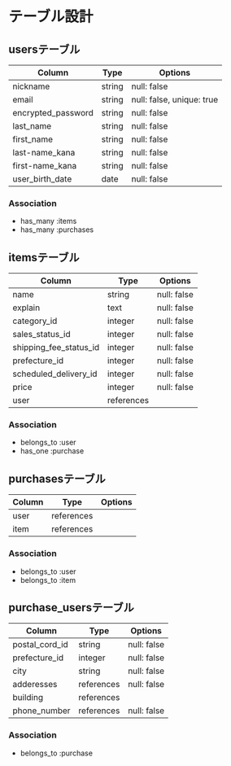 # テーブル設計

## usersテーブル

| Column                   | Type       | Options                        |
| ------------------------ | ---------- | ------------------------------ |
| nickname                 | string     | null: false                    |
| email                    | string     | null: false, unique: true      |
| encrypted_password       | string     | null: false                    |
| last_name                | string     | null: false                    |
| first_name               | string     | null: false                    |
| last-name_kana           | string     | null: false                    |
| first-name_kana          | string     | null: false                    |
| user_birth_date          | date       | null: false                    |

### Association

- has_many :items
- has_many :purchases

## itemsテーブル

| Column                  | Type       | Options                        |
| ----------------------- | ---------- | ------------------------------ |
| name                    | string     | null: false                    |
| explain                 | text       | null: false                    |
| category_id             | integer    | null: false                    |
| sales_status_id         | integer    | null: false                    |
| shipping_fee_status_id  | integer    | null: false                    |
| prefecture_id           | integer    | null: false                    |
| scheduled_delivery_id   | integer    | null: false                    |
| price                   | integer    | null: false                    |
| user                    | references |                                |

### Association

- belongs_to :user
- has_one :purchase

## purchasesテーブル

| Column                  | Type       | Options                        |
| ----------------------- | ---------- | ------------------------------ |
| user                    | references |                                |
| item                    | references |                                |

### Association

- belongs_to :user
- belongs_to :item

## purchase_usersテーブル

| Column                  | Type           | Options                        |
| ----------------------- | -------------- | ------------------------------ |
| postal_cord_id          | string         | null: false                    |
| prefecture_id           | integer        | null: false                    |
| city                    | string         | null: false                    |
| adderesses              | references     | null: false                    |
| building                | references     |                                |
| phone_number            | references     | null: false                    |

### Association

- belongs_to :purchase
